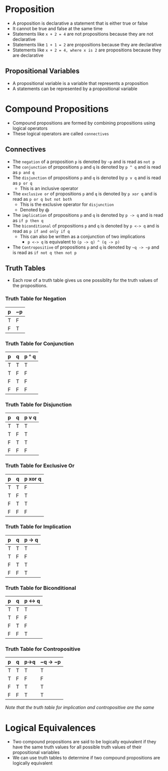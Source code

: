 # Proposition
- A proposition is declarative a statement that is either true or false
- It cannot be true and false at the same time
- Statements like ``x + 2 = 4`` are not propositions because they are not declarative
- Statements like ``1 + 1 = 2`` are propositions because they are declarative
- Statements like ``x + 2 = 4, where x is 2`` are propositions because they are declarative

## Propositional Variables
- A propositional variable is a variable that represents a proposition
- A statements can be represented by a propositional variable

# Compound Propositions
- Compound propositions are formed by combining propositions using logical operators
- These logical operators are called ``connectives``

## Connectives
- The ``negation`` of a proposition ``p`` is denoted by ``~p`` and is read as ``not p``
- The ``conjunction`` of propositions ``p`` and ``q`` is denoted by ``p ^ q`` and is read as ``p and q``
- The ``disjunction`` of propositions ``p`` and ``q`` is denoted by ``p v q`` and is read as ``p or q``
    - This is an inclusive operator
- The ``exclusive or`` of propositions ``p`` and ``q`` is denoted by ``p xor q`` and is read as ``p or q but not both``
  - This is the exclusive operator for ``disjunction``
  - Denoted by ``⨁``
- The ``implication`` of propositions ``p`` and ``q`` is denoted by ``p -> q`` and is read as ``if p then q``
- The ``biconditional`` of propositions ``p`` and ``q`` is denoted by ``p <-> q`` and is read as ``p if and only if q``
  - This can also be written as a conjunction of two implications
    - ``p <-> q`` is equivalent to ``(p -> q) ^ (q -> p)``
- The ``Contropositive`` of propositions ``p`` and ``q`` is denoted by ``~q -> ~p`` and is read as ``if not q then not p``

## Truth Tables
- Each row of a truth table gives us one possiblity for the truth values of the propositions.

### Truth Table for Negation
p | ~p
--|---
T | F
F | T

### Truth Table for Conjunction
p | q | p ^ q
--|---|------
T | T | T
T | F | F
F | T | F
F | F | F

### Truth Table for Disjunction
p | q | p v q
--|---|------
T | T | T
T | F | T
F | T | T
F | F | F

### Truth Table for Exclusive Or
p | q | p xor q
--|---|--------
T | T | F
T | F | T
F | T | T
F | F | F

### Truth Table for Implication
p | q | p -> q
--|---|------
T | T | T
T | F | F
F | T | T
F | F | T

### Truth Table for Biconditional
p | q | p <-> q
--|---|--------
T | T | T
T | F | F
F | T | F
F | F | T

### Truth Table for Contropositive
p | q | p->q | ~q -> ~p
--|---|------|----------
T | T | T    | T
T | F | F    | F
F | T | T    | T
F | F | T    | T

*Note that the truth table for implication and contropositive are the same*

# Logical Equivalences
- Two compound propositions are said to be logically equivalent if they have the same truth values for all possible truth values of their propositional variables
- We can use truth tables to determine if two compound propositions are logically equivalent